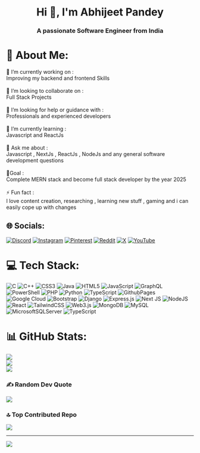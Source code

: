 <h1 align="center"> Hi 👋, I'm Abhijeet Pandey</h1>
<h3 align="center">A passionate Software Engineer from India</h3>

# 💫 About Me:
🔭 I’m currently working on :<br>      Improving my backend and frontend Skills<br><br>👯 I’m looking to collaborate on :<br>      Full Stack Projects<br><br>🤝 I’m looking for help or guidance with :<br>      Professionals and experienced developers <br><br>🌱 I’m currently learning :<br>      Javascript and ReactJs<br><br>💬 Ask me about :<br>      Javascript , NextJs , ReactJs , NodeJs and any general software development questions<br><br>🎯Goal :<br>     Complete MERN stack and become full stack developer by the year 2025<br><br>⚡ Fun fact :<br>      I love content creation, researching , learning new stuff , gaming and i can easily cope up with changes <br>


## 🌐 Socials:
[![Discord](https://img.shields.io/badge/Discord-%237289DA.svg?logo=discord&logoColor=white)](https://discord.gg/https://discord.com/invite/XjyvyAua) [![Instagram](https://img.shields.io/badge/Instagram-%23E4405F.svg?logo=Instagram&logoColor=white)](https://instagram.com/razecode3.3.3x) [![Pinterest](https://img.shields.io/badge/Pinterest-%23E60023.svg?logo=Pinterest&logoColor=white)](https://pinterest.com/RAZER_X1) [![Reddit](https://img.shields.io/badge/Reddit-%23FF4500.svg?logo=Reddit&logoColor=white)](https://reddit.com/user/u/Willling_Ear_6261) [![X](https://img.shields.io/badge/X-black.svg?logo=X&logoColor=white)](https://x.com/RazurOp) [![YouTube](https://img.shields.io/badge/YouTube-%23FF0000.svg?logo=YouTube&logoColor=white)](https://youtube.com/@Razur0g) 

# 💻 Tech Stack:
![C](https://img.shields.io/badge/c-%2300599C.svg?style=flat&logo=c&logoColor=white) ![C++](https://img.shields.io/badge/c++-%2300599C.svg?style=flat&logo=c%2B%2B&logoColor=white) ![CSS3](https://img.shields.io/badge/css3-%231572B6.svg?style=flat&logo=css3&logoColor=white) ![Java](https://img.shields.io/badge/java-%23ED8B00.svg?style=flat&logo=openjdk&logoColor=white) ![HTML5](https://img.shields.io/badge/html5-%23E34F26.svg?style=flat&logo=html5&logoColor=white) ![JavaScript](https://img.shields.io/badge/javascript-%23323330.svg?style=flat&logo=javascript&logoColor=%23F7DF1E) ![GraphQL](https://img.shields.io/badge/-GraphQL-E10098?style=flat&logo=graphql&logoColor=white) ![PowerShell](https://img.shields.io/badge/PowerShell-%235391FE.svg?style=flat&logo=powershell&logoColor=white) ![PHP](https://img.shields.io/badge/php-%23777BB4.svg?style=flat&logo=php&logoColor=white) ![Python](https://img.shields.io/badge/python-3670A0?style=flat&logo=python&logoColor=ffdd54) ![TypeScript](https://img.shields.io/badge/typescript-%23007ACC.svg?style=flat&logo=typescript&logoColor=white) ![GithubPages](https://img.shields.io/badge/github%20pages-121013?style=flat&logo=github&logoColor=white) ![Google Cloud](https://img.shields.io/badge/GoogleCloud-%234285F4.svg?style=flat&logo=google-cloud&logoColor=white) ![Bootstrap](https://img.shields.io/badge/bootstrap-%238511FA.svg?style=flat&logo=bootstrap&logoColor=white) ![Django](https://img.shields.io/badge/django-%23092E20.svg?style=flat&logo=django&logoColor=white) ![Express.js](https://img.shields.io/badge/express.js-%23404d59.svg?style=flat&logo=express&logoColor=%2361DAFB) ![Next JS](https://img.shields.io/badge/Next-black?style=flat&logo=next.js&logoColor=white) ![NodeJS](https://img.shields.io/badge/node.js-6DA55F?style=flat&logo=node.js&logoColor=white) ![React](https://img.shields.io/badge/react-%2320232a.svg?style=flat&logo=react&logoColor=%2361DAFB) ![TailwindCSS](https://img.shields.io/badge/tailwindcss-%2338B2AC.svg?style=flat&logo=tailwind-css&logoColor=white) ![Web3.js](https://img.shields.io/badge/web3.js-F16822?style=flat&logo=web3.js&logoColor=white) ![MongoDB](https://img.shields.io/badge/MongoDB-%234ea94b.svg?style=flat&logo=mongodb&logoColor=white) ![MySQL](https://img.shields.io/badge/mysql-%2300000f.svg?style=flat&logo=mysql&logoColor=white) ![MicrosoftSQLServer](https://img.shields.io/badge/Microsoft%20SQL%20Server-CC2927?style=flat&logo=microsoft%20sql%20server&logoColor=white) ![TypeScript](https://img.shields.io/badge/typescript-%23007ACC.svg?style=flat&logo=typescript&logoColor=white)
# 📊 GitHub Stats:
![](https://github-readme-stats.vercel.app/api?username=Abhijeetx777x&theme=dark&hide_border=false&include_all_commits=true&count_private=true)<br/>
![](https://github-readme-streak-stats.herokuapp.com/?user=Abhijeetx777x&theme=dark&hide_border=false)<br/>
![](https://github-readme-stats.vercel.app/api/top-langs/?username=Abhijeetx777x&theme=dark&hide_border=false&include_all_commits=true&count_private=true&layout=compact)

### ✍️ Random Dev Quote
![](https://quotes-github-readme.vercel.app/api?type=horizontal&theme=dark)

### 🔝 Top Contributed Repo
![](https://github-contributor-stats.vercel.app/api?username=Abhijeetx777x&limit=5&theme=dark&combine_all_yearly_contributions=true)

---
[![](https://visitcount.itsvg.in/api?id=Abhijeetx777x&icon=5&color=12)](https://visitcount.itsvg.in)

